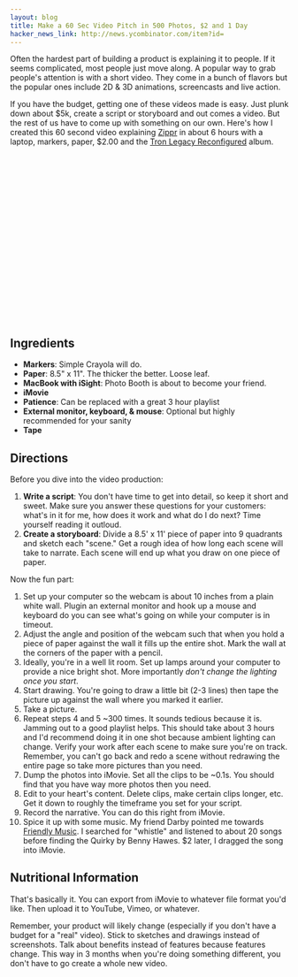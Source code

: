```yaml
---
layout: blog
title: Make a 60 Sec Video Pitch in 500 Photos, $2 and 1 Day
hacker_news_link: http://news.ycombinator.com/item?id=
---
```


Often the hardest part of building a product is explaining it to people. If it seems complicated, most people just move along. A popular way to grab people's attention is with a short video. They come in a bunch of flavors but the popular ones include 2D & 3D animations, screencasts and live action.

If you have the budget, getting one of these videos made is easy. Just plunk down about $5k, create a script or storyboard and out comes a video. But the rest of us have to come up with something on our own. Here's how I created this 60 second video explaining [Zippr][2] in about 6 hours with a laptop, markers, paper, $2.00 and the [Tron Legacy Reconfigured][3] album.

<object width="400" height="300"><param name="allowfullscreen" value="true" /><param name="allowscriptaccess" value="always" /><param name="movie" value="http://vimeo.com/moogaloop.swf?clip_id=26607863&amp;server=vimeo.com&amp;show_title=0&amp;show_byline=0&amp;show_portrait=0&amp;color=00adef&amp;fullscreen=1&amp;autoplay=0&amp;loop=0" /><embed src="http://vimeo.com/moogaloop.swf?clip_id=26607863&amp;server=vimeo.com&amp;show_title=0&amp;show_byline=0&amp;show_portrait=0&amp;color=00adef&amp;fullscreen=1&amp;autoplay=0&amp;loop=0" type="application/x-shockwave-flash" allowfullscreen="true" allowscriptaccess="always" width="400" height="300"></embed></object>

## Ingredients

* **Markers**: Simple Crayola will do.
* **Paper**: 8.5" x 11". The thicker the better. Loose leaf.
* **MacBook with iSight**: Photo Booth is about to become your friend.
* **iMovie**
* **Patience**: Can be replaced with a great 3 hour playlist
* **External monitor, keyboard, & mouse**: Optional but highly recommended for your sanity
* **Tape**

## Directions

Before you dive into the video production:

1. **Write a script**: You don't have time to get into detail, so keep it short and sweet. Make sure you answer these questions for your customers: what's in it for me, how does it work and what do I do next? Time yourself reading it outloud.
2. **Create a storyboard**: Divide a 8.5' x 11' piece of paper into 9 quadrants and sketch each "scene." Get a rough idea of how long each scene will take to narrate. Each scene will end up what you draw on one piece of paper.

Now the fun part:

1. Set up your computer so the webcam is about 10 inches from a plain white wall. Plugin an external monitor and hook up a mouse and keyboard do you can see what's going on while your computer is in timeout.
2. Adjust the angle and position of the webcam such that when you hold a piece of paper against the wall it fills up the entire shot. Mark the wall at the corners of the paper with a pencil.
3. Ideally, you're in a well lit room. Set up lamps around your computer to provide a nice bright shot. More importantly *don't change the lighting once you start*.
4. Start drawing. You're going to draw a little bit (2-3 lines) then tape the picture up against the wall where you marked it earlier.
5. Take a picture.
6. Repeat steps 4 and 5 ~300 times. It sounds tedious because it is. Jamming out to a good playlist helps. This should take about 3 hours and I'd recommend doing it in one shot because ambient lighting can change. Verify your work after each scene to make sure you're on track. Remember, you can't go back and redo a scene without redrawing the entire page so take more pictures than you need.
7. Dump the photos into iMovie. Set all the clips to be ~0.1s. You should find that you have way more photos then you need.
8. Edit to your heart's content. Delete clips, make certain clips longer, etc. Get it down to roughly the timeframe you set for your script.
9. Record the narrative. You can do this right from iMovie.
10. Spice it up with some music. My friend Darby pointed me towards [Friendly Music][1]. I searched for "whistle" and listened to about 20 songs before finding the Quirky by Benny Hawes. $2 later, I dragged the song into iMovie.

## Nutritional Information

That's basically it. You can export from iMovie to whatever file format you'd like. Then upload it to YouTube, Vimeo, or whatever.

Remember, your product will likely change (especially if you don't have a budget for a "real" video). Stick to sketches and drawings instead of screenshots. Talk about benefits instead of features because features change. This way in 3 months when you're doing something different, you don't have to go create a whole new video.

[1]: http://friendlymusic.com/
[2]: http://thezippr.com/
[3]: http://grooveshark.com/#/album/Tron+Legacy+Reconfigured/5892109